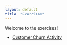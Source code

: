 ```yaml
---
layout: default
title: "Exercises"
---
```


Welcome to the exercises!
- [Customer Churn Activity](customerchurn.html)
